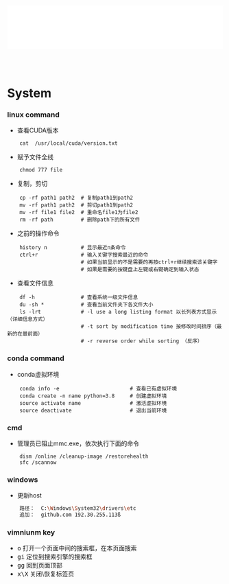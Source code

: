 <iframe id='head' align="center" width="100%" height="100" src="others_show.html"  frameborder="no" border="0" marginwidth="0" marginheight="px" scrolling="no" ></iframe>

<style>
    .iframe{margin:0 auto;}
</style>
<script src="https://code.jquery.com/jquery-3.1.1.min.js"></script>
<script>
    var oDiv = document.getElementById('head');
    oDiv.style.position = 'fixed'; oDiv.style.top = '0px'; oDiv.style.left = '0px'; oDiv.style.backgroundColor = 'rgba(255,255,255,0)';
    document.querySelector("body > div > h1 > a").innerHTML=''
    document.title="others/git";
</script>
<br><br>
<!-- ___________________________________________ -->
<!-- ___________________________________________ -->

# System

### linux command

* 查看CUDA版本
``` linux
    cat  /usr/local/cuda/version.txt 
```

* 赋予文件全线
``` linux
    chmod 777 file
```

* 复制，剪切
``` shell
    cp -rf path1 path2  # 复制path1到path2
    mv -rf path1 path2  # 剪切path1到path2
    mv -rf file1 file2  # 重命名file1为file2
    rm -rf path         # 删除path下的所有文件
```

* 之前的操作命令
``` shell
    history n           # 显示最近n条命令
    ctrl+r              # 输入关键字搜索最近的命令
                        # 如果当前显示的不是需要的再按ctrl+r继续搜索该关键字
                        # 如果是需要的按键盘上左键或右键确定到输入状态
```

* 查看文件信息
``` shell
    df -h               # 查看系统一级文件信息
    du -sh *            # 查看当前文件夹下各文件大小
    ls -lrt             # -l use a long listing format 以长列表方式显示（详细信息方式）
                        # -t sort by modification time 按修改时间排序（最新的在最前面）
                        # -r reverse order while sorting （反序）
```

### conda command
* conda虚拟环境
``` shell
    conda info -e                       # 查看已有虚拟环境
    conda create -n name python=3.8     # 创建虚拟环境
    source activate name                # 激活虚拟环境
    source deactivate                   # 退出当前环境
```

### cmd

* 管理员已阻止mmc.exe，依次执行下面的命令
``` shell
    dism /online /cleanup-image /restorehealth
    sfc /scannow
```

### windows
* 更新host
``` sh
    路径：  C:\Windows\System32\drivers\etc
    追加：  github.com 192.30.255.113ß
```

### vimniunm key
* <kbd>o</kbd>      打开一个页面中间的搜索框，在本页面搜索
* <kbd>gi</kbd>     定位到搜索引擎的搜索框
* <kbd>gg</kbd>    回到页面顶部
* <kbd>x\X</kbd>    关闭\恢复标签页
